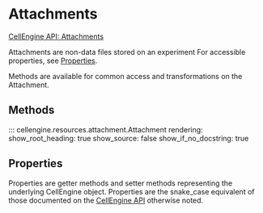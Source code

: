 # Attachments

[CellEngine API: Attachments](https://docs.cellengine.com/api/#attachments)

Attachments are non-data files stored on an experiment
For accessible properties, see [Properties](#properties).

Methods are available for common access and transformations on the Attachment.

## Methods

::: cellengine.resources.attachment.Attachment
    rendering:
      show_root_heading: true
      show_source: false
      show_if_no_docstring: true

## Properties
Properties are getter methods and setter methods representing the underlying
CellEngine object. Properties are the snake_case equivalent of those documented on the
[CellEngine API](https://docs.cellengine.com/api/#attachments)
otherwise noted.
